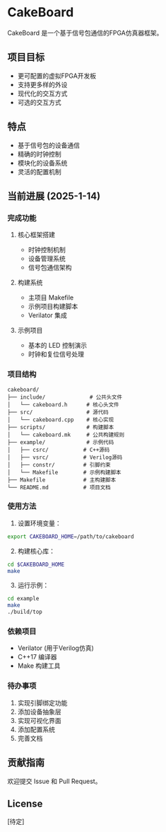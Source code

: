 # CakeBoard

CakeBoard 是一个基于信号包通信的FPGA仿真器框架。

## 项目目标
- 更可配置的虚拟FPGA开发板
- 支持更多样的外设
- 现代化的交互方式
- 可选的交互方式

## 特点
- 基于信号包的设备通信
- 精确的时钟控制
- 模块化的设备系统
- 灵活的配置机制

## 当前进展 (2025-1-14)

### 完成功能
1. 核心框架搭建
   - 时钟控制机制
   - 设备管理系统
   - 信号包通信架构

2. 构建系统
   - 主项目 Makefile
   - 示例项目构建脚本
   - Verilator 集成

3. 示例项目
   - 基本的 LED 控制演示
   - 时钟和复位信号处理

### 项目结构
```
cakeboard/
├── include/              # 公共头文件
│   └── cakeboard.h      # 核心头文件
├── src/                 # 源代码
│   └── cakeboard.cpp    # 核心实现
├── scripts/             # 构建脚本
│   └── cakeboard.mk     # 公共构建规则
├── example/             # 示例代码
│   ├── csrc/           # C++源码
│   ├── vsrc/           # Verilog源码
│   ├── constr/         # 引脚约束
│   └── Makefile        # 示例构建脚本
├── Makefile            # 主构建脚本
└── README.md           # 项目文档
```

### 使用方法

1. 设置环境变量：
```bash
export CAKEBOARD_HOME=/path/to/cakeboard
```

2. 构建核心库：
```bash
cd $CAKEBOARD_HOME
make
```

3. 运行示例：
```bash
cd example
make
./build/top
```

### 依赖项目
- Verilator (用于Verilog仿真)
- C++17 编译器
- Make 构建工具

### 待办事项
1. 实现引脚绑定功能
2. 添加设备抽象层
3. 实现可视化界面
4. 添加配置系统
5. 完善文档

## 贡献指南
欢迎提交 Issue 和 Pull Request。

## License
[待定]